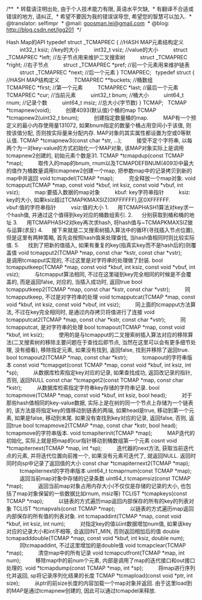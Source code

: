 /**
 * 转载请注明出处, 由于个人技术能力有限, 英语水平欠缺,
 * 有翻译不合适或错误的地方, 请纠正,
 * 希望不要因为我的错误误导您, 希望您的智慧可以加入.
 * @translator: selfimpr
 * @mail: goosman.lei@gmail.com
 * @blog: http://blog.csdn.net/lgg201
 */
 

Hash Map的API
typedef struct _TCMAPREC { //HASH MAP元素结构定义
         int32_t
ksiz; //key的大小
         int32_t
vsiz; //value的大小
         struct
_TCMAPREC *left; //左子节点用来维护二叉搜索树
         struct
_TCMAPREC *right; //右子节点
         struct
_TCMAPREC *pref; //前一个元素用来维护链表
         struct
_TCMAPREC *next; //后一个元素
} TCMAPREC;
 
typedef struct { //HASH MAP结构定义
         TCMAPREC
**buckets; //桶数组
         TCMAPREC
*first; //第一个元素
         TCMAPREC
*last; //最后一个元素
         TCMAPREC
*cur; //当前元素
         uint32_t
bnum; //桶大小
         uint64_t
rnum; //记录个数
         uint64_t
msiz; //总大小(字节数)
} TCMAP;
 
TCMAP *tcmapnew(void);
         创建4093(默认值)个桶的map
TCMAP *tcmapnew2(uint32_t bnum);
         创建指定数量桶的map.
         MAP有一个预定义的最小内存使用量131072, 如果bnum指定的数量个桶占用空间小于该值, 则按该值分配, 否则按实际量来分配内存. MAP对象的其实属性都设置为空或0等默认值.
TCMAP *tcmapnew3(const char *str, …);
         接受不定个字符串, 以每两个为一对key-value的方式初始化一个MAP对象, 该MAP对象实际上是调用tcmapnew2创建的, 初始元素个数是31.
TCMAP *tcmapdup(const TCMAP *map);
         取传入的map的bnum, rnum以及TCMAPDEFBNUM(4093)中最大的值作为桶数量调用tcmapnew2创建一个map, 把参数map中的记录拷贝到新的map中并返回
void tcmapdel(TCMAP *map);
         完全释放一个map对象.
void tcmapput(TCMAP *map, const void *kbuf,
int ksiz, const void *vbuf, int vsiz);
         map:要插入数据的map对象
         kbuf:
key字符串指针
         ksiz:
key的大小, 如果ksiz超过TCMAPKMAXSIZ(0XFFFFFF),区0XFFFFFF.
         vbuf:值的字符串指针
         vsiz:值的大小
1.      用TCMAPHASH1算法对key求一个hash值, 并通过这个值得到key对应的桶数组索引.
2.      分别获取到桶和桶的地址
3.      用TCMAPHASH2对key再次求hash, 将hash值与~TCMAPKMAXSIZ做与运算(求反)
4.      接下来就是二叉搜索树插入算法中的循环(寻找插入节点位置), 但是这里有两种策略, 首先会按照hash值来处理查找, 当hash值相同时则比较实际值.
5.      找到了把新的值插入, 如果有重复的key(指真实key而不是hash后的)则覆盖值
void tcmapput2(TCMAP *map, const char
*kstr, const char *vstr);
         是调用tcmapput实现的, 不过这里是对字符串的处理做了封装.
bool tcmapputkeep(TCMAP *map, const void
*kbuf, int ksiz, const void *vbuf, int vsiz);
         与tcmapput算法相同, 不过在这里碰到key完全相同的时候是不会覆盖的, 而是返回false, 对应的, 当插入成功时, 返回true
bool tcmapputkeep2(TCMAP *map, const char
*kstr, const char *vstr);
         同tcmapputkeep, 不过是对字符串的处理
void tcmapputcat(TCMAP *map, const void
*kbuf, int ksiz, const void *vbuf, int vsiz);
         同上面的tcmapput方法算法, 不过在key完全相同时, 是通过内存拷贝将值进行了连接
void tcmapputcat2(TCMAP *map, const char
*kstr, const char *vstr);
         同tcmapputcat, 是对字符串的处理
bool tcmapout(TCMAP *map, const void *kbuf,
int ksiz);
         使用的是与tcmapput的二叉搜索树插入算法对应的移除算法(二叉搜索树的移除主要问题在于查找后即节点, 当然在这里可以会有更多细节处理, 没有细看), 移除指定元素, 如果没有找到, 返回false, 找到并移除了返回true.
bool tcmapout2(TCMAP *map, const char
*kstr);
         tcmapout的字符串版本
const void *tcmapget(const TCMAP *map,
const void *kbuf, int ksiz, int *sp);
         从数据库检索指定key对应的记录, 如果查找成功, 返回改记录的指针, 否则, 返回NULL
const char *tcmapget2(const TCMAP *map,
const char *kstr);
         从数据库检索指定字符串key存储的字符串记录.
bool tcmapmove(TCMAP *map, const void
*kbuf, int ksiz, bool head);
         对于那些hash值相同的key-value数据, 实际上是在树的同一个节点上存储为一个链表的, 该方法是将指定key的值移动到链表的两端, 如果head是true, 移动到第一个元素, 如果是false, 移动到末尾. 如果没有查找到key对应的记录, 返回false, 否则, 返回true
bool tcmapmove2(TCMAP *map, const char
*kstr, bool head);
         tcmapmove的字符串版本.
void tcmapiterinit(TCMAP *map);
         MAP迭代的初始化, 实际上就是把map的cur指针移动到桶数组第一个元素
cosnt void *tcmapiternext(TCMAP *map, int
*sp);
         迭代器的next方法, 获取当前迭代点的元素, 并将迭代位置向前推一个, 如果没有元素可迭代了, 就返回NULL. 返回时同时向sp中记录了返回值的大小
const char *tcmapiternext2(TCMAP *map);
         tcmapiternext的字符串版本
uint64_t tcmaprnum(const TCMAP *map);
         返回当前map对象中存储的记录条数
uint64_t tcmapmsiz(const TCMAP *map);
         返回当前map对象占用内存大小(不仅仅是存储的记录的大小, 也包括了map对象保留的一些数据比如rnum, msiz等)
TCLIST *tcmapkeys(const TCMAP *map);
         以链表的方式遍历map返回内部保存的所有的key的列表对象
TCLIST *tcmapvals(const TCMAP *map);
         以链表的方式遍历map返回内部保存的所有值的列表对象.
int tcmapaddint(TCMAP *map, const void
*kbuf, int ksiz, int num);
         对指定key的值以int数据增加num值, 如果该key对应的记录大小和int不相等, 会返回INT_MIN, 否则返回相加后的值
double tcmapadddouble(TCMAP *map, const
void *kbuf, int ksiz, double num);
         同tcmapaddint, 不过这里增加的是double值
void tcmapclear(TCMAP *map);
         清空map中的所有记录
void tcmapcutfront(TCMAP *map, int num);
         移除map中的前num个元素, 内部是调用了map的迭代接口和out接口处理的.
void *tcmapdump(const TCMAP *map, int *sp);
         将map进行序列化并返回, sp将记录序列化结果的长度
TCMAP *tcmapload(const void *ptr, int size);
         从ptr的前size长度的内容加载一个map对象并返回. 由于这里load到的MAP是通过tcmapnew创建的, 因此可以通过tcmapdel来释放.
 
